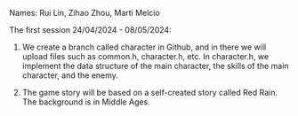 Names: Rui Lin, Zihao Zhou, Marti Melcio

The first session 24/04/2024 - 08/05/2024:
  1. We create a branch called character in Github, and in there we will upload files such as common.h, character.h, etc.
  In character.h, we implement the data structure of the main character, the skills of the main character, and the enemy.

  2. The game story will be based on a self-created story called Red Rain. The background is in Middle Ages.
